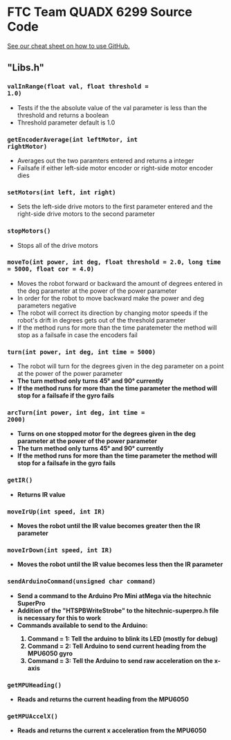 # FTC Team QUADX 6299 Source Code

[See our cheat sheet on how to use GitHub.](https://docs.google.com/file/d/0B5eawMJjTXR9Y0NiX0NheXZ1dTA/edit)

<h2><strong>"Libs.h"</strong></h2>

<code><h3>valInRange(float val, float threshold = 1.0)</h3></code>
* Tests if the the absolute value of the val parameter is less than the threshold and returns a boolean
* Threshold parameter default is 1.0

<code><h3>getEncoderAverage(int leftMotor, int rightMotor)</h3></code>
* Averages out the two paramters entered and returns a integer
* Failsafe if either left-side motor encoder or right-side motor encoder dies
 
<code><h3>setMotors(int left, int right)</h3></code>
* Sets the left-side drive motors to the first parameter entered and the right-side drive motors to the second parameter
 
<code><h3>stopMotors()</h3></code>
* Stops all of the drive motors

<code><h3>moveTo(int power, int deg, float threshold = 2.0, long time = 5000, float cor = 4.0)</h3></code>
* Moves the robot forward or backward the amount of degrees entered in the deg parameter at the power of the power parameter
* In order for the robot to move backward make the power and deg parameters negative
* The robot will correct its direction by changing motor speeds if the robot's drift in degrees gets out of the threshold parameter
* If the method runs for more than the time paratemeter the method will stop as a failsafe in case the encoders fail

<code><h3>turn(int power, int deg, int time = 5000)</h3></code>
* The robot will turn for the degrees given in the deg parameter on a point at the power of the power parameter
* <b>The turn method only turns 45° and 90° currently<b>
* If the method runs for more than the time parameter the method will stop for a failsafe if the gyro fails
 
<code><h3>arcTurn(int power, int deg, int time = 2000)</h3></code>
* Turns on one stopped motor for the degrees given in the deg parameter at the power of the power parameter
* <b>The turn method only turns 45° and 90° currently<b>
* If the method runs for more than the time parameter the method will stop for a failsafe in the gyro fails

<code><h3>getIR()</h3></code>
* Returns IR value
 
<code><h3>moveIrUp(int speed, int IR)</h3></code>
* Moves the robot until the IR value becomes greater then the IR parameter

<code><h3>moveIrDown(int speed, int IR)</h3></code>
* Moves the robot until the IR value becomes less then the IR parameter

<code><h3>sendArduinoCommand(unsigned char command)</h3></code>
* Send a command to the Arduino Pro Mini atMega via the hitechnic SuperPro
* <b>Addition of the "HTSPBWriteStrobe" to the hitechnic-superpro.h file is necessary for this to work</b>
* Commands available to send to the Arduino: 
<ol>
 <ol>
 <li>Command = 1: Tell the arduino to blink its LED (mostly for debug)</li>
 <li>Command = 2: Tell Arduino to send current heading from the MPU6050 gyro</li>
 <li>Command = 3: Tell the Arduino to send raw acceleration on the x-axis</li>
 </ol>
</ol>

<code><h3>getMPUHeading()</h3></code>
* Reads and returns the current heading from the MPU6050

<code><h3>getMPUAccelX()</h3></code>
* Reads and returns the current x acceleration from the MPU6050

